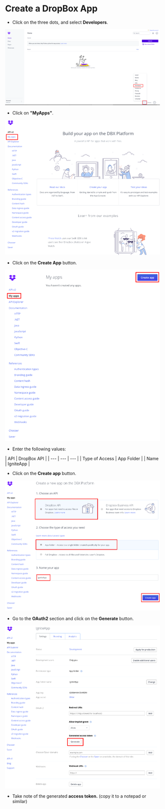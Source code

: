 # Create a DropBox App

* Click on the three dots, and select **Developers**.

![](../.gitbook/assets/image%20%2835%29.png)

* Click on **"MyApps"**.

![](../.gitbook/assets/image%20%2832%29.png)

* Click on the **Create App** button.

![](../.gitbook/assets/image%20%28110%29.png)

* Enter the following values:

| API | DropBox API |
| --- | --- | --- |
| Type of Access | App Folder |
| Name | IgniteApp |

* Click on the **Create app** button.



![](../.gitbook/assets/image%20%2847%29.png)

* Go to the **OAuth2** section and click on the **Generate** button.

![](../.gitbook/assets/image%20%2839%29.png)

* Take note of the generated **access token.** \(copy it to a notepad or similar\)

